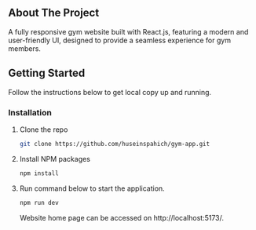 
## About The Project
A fully responsive gym website built with React.js, featuring a modern and user-friendly UI, designed to provide a seamless experience for gym members.    

## Getting Started
Follow the instructions below to get local copy up and running.
### Installation
1. Clone the repo
   ```sh
   git clone https://github.com/huseinspahich/gym-app.git
   ```
2. Install NPM packages
   ```sh
   npm install
   ```
3. Run command below to start the application.
   ```sh
   npm run dev
   ```
   Website home page can be accessed on http://localhost:5173/.
